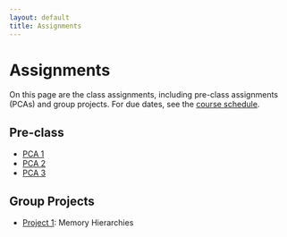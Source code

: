 ```yaml
---
layout: default
title: Assignments
---
```


# Assignments

On this page are the class assignments, including pre-class assignments (PCAs) and group projects. For due dates, see the [course schedule](schedule.md).

## Pre-class

- [PCA 1](assignments/pca1.md)
- [PCA 2](assignments/pca2.md)
- [PCA 3](assignments/pca3.md)
  
<!-- 
- [PCA 4](assignments/pca4.md)
- [PCA 5](assignments/pca5.md)
- [PCA 6](assignments/pca6.md)
- [PCA 7](assignments/pca7.md)
- [PCA 8](assignments/pca8.md)
- [PCA 9](assignments/pca9.md)
- [PCA 10](assignments/pca10.md)
- [PCA 11](assignments/pca11.md)
- [PCA 12](assignments/pca12.md)
- [PCA 13](assignments/pca13.md) -->
  
## Group Projects

- [Project 1](assignments/proj1.md): Memory Hierarchies
  
<!-- - [Project 2](assignments/proj2.md): Pi by MPI
- [Project 3](assignments/proj3.md): Ping Pong and Ring Shift with MPI 
- [Project 4](assignments/proj4.md): OpenMP basics and Hybrid MPI/OMP
- [Project 5](assignments/proj5.md): Advanced MPI
- [Project 6](assignments/proj6.md): OMP Offloading/GPU computing -->
